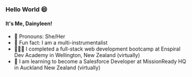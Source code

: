 ### Hello World 😄 

#### It's Me, Dainyleen!

- 👯 Pronouns: She/Her
- 🎸 Fun fact: I am a multi-instrumentalist
- 👩🏽‍🎓 I completed a full-stack web development bootcamp at Enspiral Dev Academy in Wellington, New Zealand (virtually)
- 🔭 I am learning to become a Salesforce Developer at MissionReady HQ in Auckland New Zealand (virtually)



